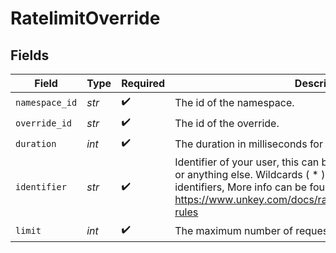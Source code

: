 # RatelimitOverride


## Fields

| Field                                                                                                                                                                                                                                      | Type                                                                                                                                                                                                                                       | Required                                                                                                                                                                                                                                   | Description                                                                                                                                                                                                                                |
| ------------------------------------------------------------------------------------------------------------------------------------------------------------------------------------------------------------------------------------------ | ------------------------------------------------------------------------------------------------------------------------------------------------------------------------------------------------------------------------------------------ | ------------------------------------------------------------------------------------------------------------------------------------------------------------------------------------------------------------------------------------------ | ------------------------------------------------------------------------------------------------------------------------------------------------------------------------------------------------------------------------------------------ |
| `namespace_id`                                                                                                                                                                                                                             | *str*                                                                                                                                                                                                                                      | :heavy_check_mark:                                                                                                                                                                                                                         | The id of the namespace.                                                                                                                                                                                                                   |
| `override_id`                                                                                                                                                                                                                              | *str*                                                                                                                                                                                                                                      | :heavy_check_mark:                                                                                                                                                                                                                         | The id of the override.                                                                                                                                                                                                                    |
| `duration`                                                                                                                                                                                                                                 | *int*                                                                                                                                                                                                                                      | :heavy_check_mark:                                                                                                                                                                                                                         | The duration in milliseconds for the rate limit window.                                                                                                                                                                                    |
| `identifier`                                                                                                                                                                                                                               | *str*                                                                                                                                                                                                                                      | :heavy_check_mark:                                                                                                                                                                                                                         | Identifier of your user, this can be their userId, an email, an ip or anything else. Wildcards ( * ) can be used to match multiple identifiers, More info can be found at https://www.unkey.com/docs/ratelimiting/overrides#wildcard-rules |
| `limit`                                                                                                                                                                                                                                    | *int*                                                                                                                                                                                                                                      | :heavy_check_mark:                                                                                                                                                                                                                         | The maximum number of requests allowed.                                                                                                                                                                                                    |
